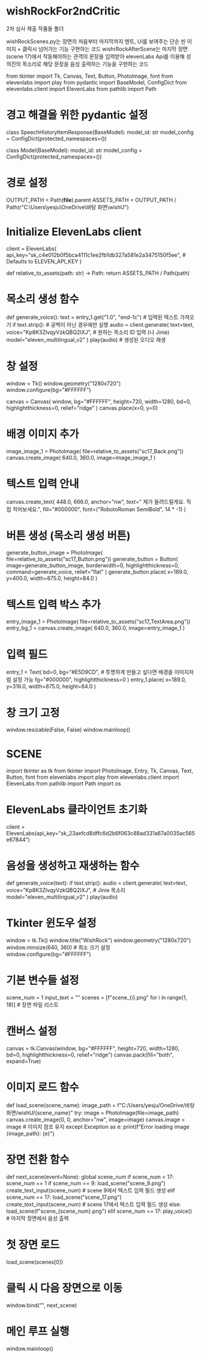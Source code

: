 # wishRockFor2ndCritic
2차 심사 제출 작품들 폴더

wishRockScenes.py는 장면의 처음부터 마지막까지 멘트, Ui를 보여주는 단순 씬 이미지 + 클릭시 넘어가는 기능 구현하는 코드
wishrRockAfterScene는 마지막 장면(scene 17)에서 작동해야하는 관객의 문장을 입력받아 elevenLabs Api를 이용해 성의진의 목소리로 해당 문장을 음성 출력하는 기능을 구현하는 코드

from tkinter import Tk, Canvas, Text, Button, PhotoImage, font
from elevenlabs import play
from pydantic import BaseModel, ConfigDict
from elevenlabs.client import ElevenLabs
from pathlib import Path

# 경고 해결을 위한 pydantic 설정
class SpeechHistoryItemResponse(BaseModel):
    model_id: str
    model_config = ConfigDict(protected_namespaces=())

class Model(BaseModel):
    model_id: str
    model_config = ConfigDict(protected_namespaces=())

# 경로 설정
OUTPUT_PATH = Path(__file__).parent
ASSETS_PATH = OUTPUT_PATH / Path(r"C:\Users\yesju\OneDrive\바탕 화면\wishU")

# Initialize ElevenLabs client
client = ElevenLabs(
    api_key="sk_c4e012b0f5bca4111c1ee2fb1db327a581e2a3475150f5ee",  # Defaults to ELEVEN_API_KEY
)

def relative_to_assets(path: str) -> Path:
    return ASSETS_PATH / Path(path)

# 목소리 생성 함수
def generate_voice():
    text = entry_1.get("1.0", "end-1c")  # 입력된 텍스트 가져오기
    if text.strip():  # 공백이 아닌 경우에만 실행
        audio = client.generate(
            text=text,
            voice="Kp8K3ZlvqyVzkQBQ2IXJ",  # 원하는 목소리 ID 입력 (나 Jinie)
            model="eleven_multilingual_v2"
        )
        play(audio)  # 생성된 오디오 재생

# 창 설정
window = Tk()
window.geometry("1280x720")
window.configure(bg="#FFFFFF")

canvas = Canvas(
    window,
    bg="#FFFFFF",
    height=720,
    width=1280,
    bd=0,
    highlightthickness=0,
    relief="ridge"
)
canvas.place(x=0, y=0)

# 배경 이미지 추가
image_image_1 = PhotoImage(
    file=relative_to_assets("sc17_Back.png"))
canvas.create_image(
    640.0,
    360.0,
    image=image_image_1
)

# 텍스트 입력 안내
canvas.create_text(
    448.0,
    666.0,
    anchor="nw",
    text="               제가 들려드릴게요. 직접 적어보세요.",
    fill="#000000",
    font=("RobotoRoman SemiBold", 14 * -1)
)

# 버튼 생성 (목소리 생성 버튼)
generate_button_image = PhotoImage(
    file=relative_to_assets("sc17_Button.png"))
generate_button = Button(
    image=generate_button_image,
    borderwidth=0,
    highlightthickness=0,
    command=generate_voice,
    relief="flat"
)
generate_button.place(
    x=189.0,
    y=400.0,
    width=875.0,
    height=84.0
)

# 텍스트 입력 박스 추가
entry_image_1 = PhotoImage(
    file=relative_to_assets("sc17_TextArea.png"))
entry_bg_1 = canvas.create_image(
    640.0,
    360.0,
    image=entry_image_1
)

# 입력 필드
entry_1 = Text(
    bd=0,
    bg="#E5D9CD",  # 투명하게 만들고 싶다면 배경을 이미지처럼 설정 가능
    fg="#000000",
    highlightthickness=0
)
entry_1.place(
    x=189.0,
    y=316.0,
    width=875.0,
    height=84.0
)

# 창 크기 고정
window.resizable(False, False)
window.mainloop()



# SCENE

import tkinter as tk
from tkinter import PhotoImage, Entry, Tk, Canvas, Text, Button, font
from elevenlabs import play
from elevenlabs.client import ElevenLabs
from pathlib import Path
import os

# ElevenLabs 클라이언트 초기화
client = ElevenLabs(api_key="sk_23aefcd8dffc6d2b6f063c88ad331a67a0035ac565e67844")

# 음성을 생성하고 재생하는 함수
def generate_voice(text):
    if text.strip():
        audio = client.generate(
            text=text,
            voice="Kp8K3ZlvqyVzkQBQ2IXJ",  # Jinie 목소리
            model="eleven_multilingual_v2"
        )
        play(audio)

# Tkinter 윈도우 설정
window = tk.Tk()
window.title("WishRock")
window.geometry("1280x720")
window.minsize(640, 360)  # 최소 크기 설정
window.configure(bg="#FFFFFF")

# 기본 변수들 설정
scene_num = 1
input_text = ""
scenes = [f"scene_{i}.png" for i in range(1, 18)]  # 장면 파일 리스트

# 캔버스 설정
canvas = tk.Canvas(window, bg="#FFFFFF", height=720, width=1280, bd=0, highlightthickness=0, relief="ridge")
canvas.pack(fill="both", expand=True)

# 이미지 로드 함수
def load_scene(scene_name):
    image_path = f"C:/Users/yesju/OneDrive/바탕 화면/wishU/{scene_name}"
    try:
        image = PhotoImage(file=image_path)
        canvas.create_image(0, 0, anchor="nw", image=image)
        canvas.image = image  # 이미지 참조 유지
    except Exception as e:
        print(f"Error loading image {image_path}: {e}")

# 장면 전환 함수
def next_scene(event=None):
    global scene_num
    if scene_num < 17:
        scene_num += 1
        if scene_num == 9:
            load_scene("scene_9.png")
            create_text_input(scene_num)  # scene 9에서 텍스트 입력 필드 생성
        elif scene_num == 17:
            load_scene("scene_17.png")
            create_text_input(scene_num)  # scene 17에서 텍스트 입력 필드 생성
        else:
            load_scene(f"scene_{scene_num}.png")
    elif scene_num == 17:
        play_voice()  # 마지막 장면에서 음성 출력

# 첫 장면 로드
load_scene(scenes[0])

# 클릭 시 다음 장면으로 이동
window.bind("<Button-1>", next_scene)

# 메인 루프 실행
window.mainloop()
